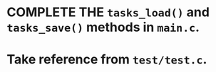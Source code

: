 # COMPLETE THE `tasks_load()` and `tasks_save()` methods in `main.c`.
# Take reference from `test/test.c`. 